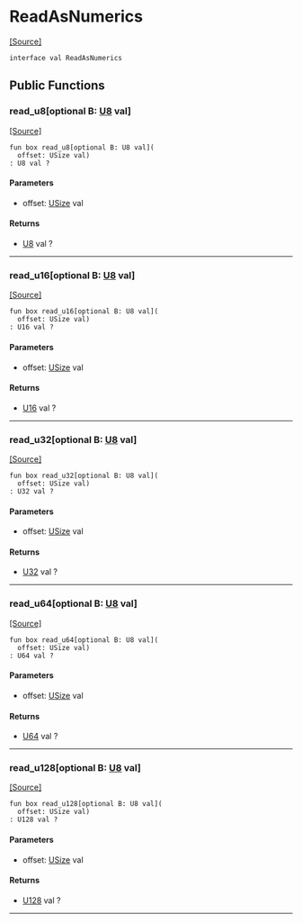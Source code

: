 # ReadAsNumerics
<span class="source-link">[[Source]](src/valbytes/valbytes.md#L13)</span>
```pony
interface val ReadAsNumerics
```

## Public Functions

### read_u8\[optional B: [U8](builtin-U8.md) val\]
<span class="source-link">[[Source]](src/valbytes/valbytes.md#L14)</span>


```pony
fun box read_u8[optional B: U8 val](
  offset: USize val)
: U8 val ?
```
#### Parameters

*   offset: [USize](builtin-USize.md) val

#### Returns

* [U8](builtin-U8.md) val ?

---

### read_u16\[optional B: [U8](builtin-U8.md) val\]
<span class="source-link">[[Source]](src/valbytes/valbytes.md#L15)</span>


```pony
fun box read_u16[optional B: U8 val](
  offset: USize val)
: U16 val ?
```
#### Parameters

*   offset: [USize](builtin-USize.md) val

#### Returns

* [U16](builtin-U16.md) val ?

---

### read_u32\[optional B: [U8](builtin-U8.md) val\]
<span class="source-link">[[Source]](src/valbytes/valbytes.md#L16)</span>


```pony
fun box read_u32[optional B: U8 val](
  offset: USize val)
: U32 val ?
```
#### Parameters

*   offset: [USize](builtin-USize.md) val

#### Returns

* [U32](builtin-U32.md) val ?

---

### read_u64\[optional B: [U8](builtin-U8.md) val\]
<span class="source-link">[[Source]](src/valbytes/valbytes.md#L17)</span>


```pony
fun box read_u64[optional B: U8 val](
  offset: USize val)
: U64 val ?
```
#### Parameters

*   offset: [USize](builtin-USize.md) val

#### Returns

* [U64](builtin-U64.md) val ?

---

### read_u128\[optional B: [U8](builtin-U8.md) val\]
<span class="source-link">[[Source]](src/valbytes/valbytes.md#L18)</span>


```pony
fun box read_u128[optional B: U8 val](
  offset: USize val)
: U128 val ?
```
#### Parameters

*   offset: [USize](builtin-USize.md) val

#### Returns

* [U128](builtin-U128.md) val ?

---

